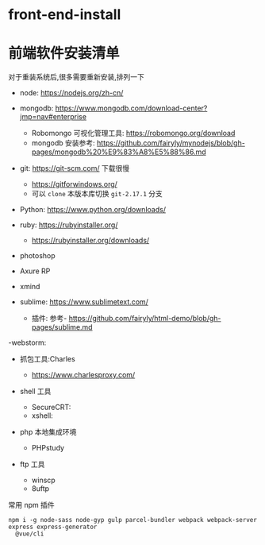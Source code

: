 # front-end-install

# 前端软件安装清单

对于重装系统后,很多需要重新安装,排列一下

- node: https://nodejs.org/zh-cn/
- mongodb: https://www.mongodb.com/download-center?jmp=nav#enterprise
  - Robomongo 可视化管理工具:  https://robomongo.org/download
  - mongodb 安装参考: https://github.com/fairyly/mynodejs/blob/gh-pages/mongodb%20%E9%83%A8%E5%88%86.md

- git: https://git-scm.com/  下载很慢
  - https://gitforwindows.org/
  - 可以 `clone` 本版本库切换 `git-2.17.1` 分支

- Python: https://www.python.org/downloads/

- ruby: https://rubyinstaller.org/
  - https://rubyinstaller.org/downloads/

- photoshop

- Axure RP
- xmind

- sublime: https://www.sublimetext.com/
  - 插件: 参考- https://github.com/fairyly/html-demo/blob/gh-pages/sublime.md

-webstorm: 

- 抓包工具:Charles
  - https://www.charlesproxy.com/

- shell 工具
  - SecureCRT: 
  - xshell: 
  
  
- php 本地集成环境
  - PHPstudy

- ftp 工具
  - winscp
  - 8uftp

常用 npm 插件
```
npm i -g node-sass node-gyp gulp parcel-bundler webpack webpack-server express express-generator
  @vue/cli
```
